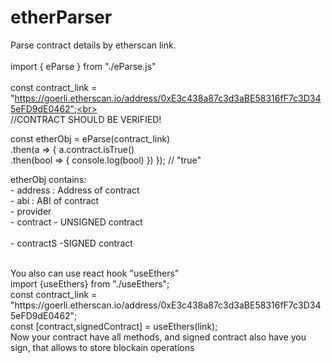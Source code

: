# etherParser
Parse contract details by etherscan link.
<br>
<br>
import { eParse } from "./eParse.js"
<br>
<br>
const contract_link = "https://goerli.etherscan.io/address/0xE3c438a87c3d3aBE58316fF7c3D345eFD9dE0462";<br>
<br>
//CONTRACT SHOULD BE VERIFIED!

const etherObj = eParse(contract_link)<br>.then(a => { a.contract.isTrue()<br>.then(bool => { console.log(bool) }) }); // "true"

etherObj contains:<br>
    - address : Address of contract<br>
    - abi : ABI of contract<br>
    - provider<br>
    - contract - UNSIGNED contract<br><br>
    - contractS -SIGNED contract <br>
    
<br>
You also can use react hook "useEthers"
<br>
import {useEthers} from "./useEthers";<br>
const contract_link = "https://goerli.etherscan.io/address/0xE3c438a87c3d3aBE58316fF7c3D345eFD9dE0462";<br>
const [contract,signedContract] = useEthers(link);<br>
Now your contract have all methods, and signed contract also have you sign, that allows to store blockain operations

